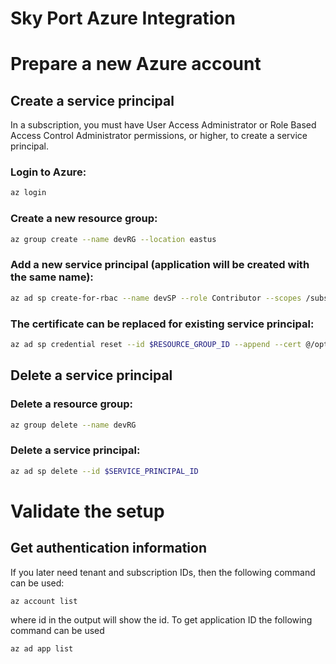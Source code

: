 Sky Port Azure Integration
==========================

# Prepare a new Azure account

## Create a service principal

In a subscription, you must have User Access Administrator
or Role Based Access Control Administrator permissions, or
higher, to create a service principal.

### Login to Azure:
```bash
az login
```

### Create a new resource group:
```bash
az group create --name devRG --location eastus
```

### Add a new service principal (application will be created with the same name):
```bash
az ad sp create-for-rbac --name devSP --role Contributor --scopes /subscriptions/$SUBSCRIPTION_ID/resourceGroups/devRG --cert @/opt/swm/spool/secure/cluster/cert.pem
```

### The certificate can be replaced for existing service principal:
```bash
az ad sp credential reset --id $RESOURCE_GROUP_ID --append --cert @/opt/swm/spool/secure/cluster/cert.pem
```

## Delete a service principal

### Delete a resource group:
```bash
az group delete --name devRG
```

### Delete a service principal:
```bash
az ad sp delete --id $SERVICE_PRINCIPAL_ID
```

# Validate the setup

## Get authentication information
If you later need tenant and subscription IDs, then the following command can be used:
```bash
az account list
```
where id in the output will show the id.
To get application ID the following command can be used
```bash
az ad app list
```
